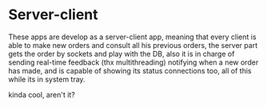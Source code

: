 # Server-client
These apps are develop as a server-client app, meaning that every client is able to make new orders and consult all his previous orders, the server part gets the order by sockets and play with the DB, also it is in charge of sending real-time feedback (thx multithreading) notifying when a new order has made, and is capable of showing its status connections too, all of this while its in system tray.

kinda cool, aren't it?
